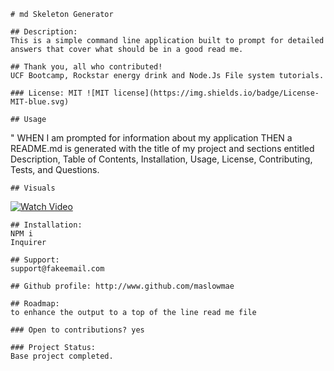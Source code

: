 
    # md Skeleton Generator

    ## Description:  
    This is a simple command line application built to prompt for detailed answers that cover what should be in a good read me. 

    ## Thank you, all who contributed! 
    UCF Bootcamp, Rockstar energy drink and Node.Js File system tutorials. 

    ### License: MIT ![MIT license](https://img.shields.io/badge/License-MIT-blue.svg)

    ## Usage 
   " WHEN I am prompted for information about my application
    THEN a README.md is generated with the title of my project and sections entitled Description, Table of Contents, Installation, Usage, License, Contributing, Tests, and Questions.

    ## Visuals 
[![Watch Video](https://img.youtube.com/vi/YC5owdOdwl0?si=a9aCyQ3-JDbPBloB/0.jpg)](https://youtu.be/YC5owdOdwl0?si=a9aCyQ3-JDbPBloB)


    ## Installation: 
    NPM i 
    Inquirer

    ## Support: 
    support@fakeemail.com

    ## Github profile: http://www.github.com/maslowmae

    ## Roadmap: 
    to enhance the output to a top of the line read me file

    ### Open to contributions? yes

    ### Project Status: 
    Base project completed. 
